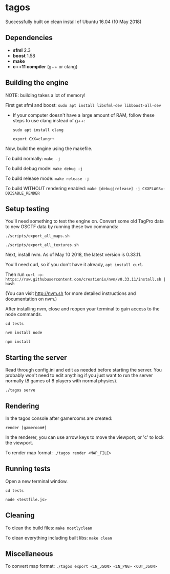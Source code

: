 tagos
===

Successfully built on clean install of Ubuntu 16.04 (10 May 2018)

## Dependencies
- **sfml** 2.3
- **boost** 1.58
- **make**
- **c++11 compiler** (g++ or clang)

## Building the engine

NOTE: building takes a lot of memory!

First get sfml and boost: `sudo apt install libsfml-dev libboost-all-dev`

- If your computer doesn't have a large amount of RAM, follow these steps to use clang instead of g++:
    
    `sudo apt install clang`
    
    `export CXX=clang++` 
        
Now, build the engine using the makefile.

To build normally: `make -j`

To build debug mode: `make debug -j`

To build release mode: `make release -j`

To build WITHOUT rendering enabled: `make [debug|release] -j CXXFLAGS=-DDISABLE_RENDER`

## Setup testing

You'll need something to test the engine on. Convert some old TagPro data to new OSCTF data by running these two commands:
    
`./scripts/export_all_maps.sh`

`./scripts/export_all_textures.sh`

Next, install nvm. As of May 10 2018, the latest version is 0.33.11.

You'll need curl, so if you don't have it already, `apt install curl`.

Then run `curl -o- https://raw.githubusercontent.com/creationix/nvm/v0.33.11/install.sh | bash`

(You can visit http://nvm.sh for more detailed instructions and documentation on nvm.)

After installing nvm, close and reopen your terminal to gain access to the node commands.

`cd tests`

`nvm install node`

`npm install`

## Starting the server

Read through config.ini and edit as needed before starting the server.
You probably won't need to edit anything if you just want to run the server normally (8 games of 8 players with normal physics).

`./tagos serve`

## Rendering

In the tagos console after gamerooms are created:

`render [gameroom#]`

In the renderer, you can use arrow keys to move the viewport, or 'c' to lock the viewport.

To render map format: `./tagos render <MAP_FILE>`

## Running tests

Open a new terminal window.

`cd tests`

`node <testfile.js>`

## Cleaning

To clean the build files: `make mostlyclean`

To clean everything including built libs: `make clean`

## Miscellaneous

To convert map format: `./tagos export <IN_JSON> <IN_PNG> <OUT_JSON>`
